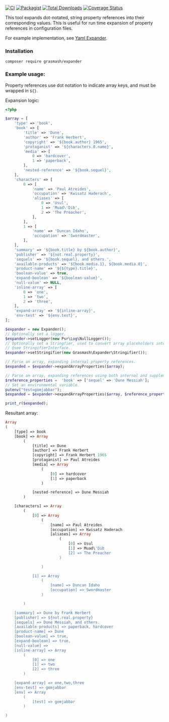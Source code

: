 [![CI](https://github.com/grasmash/expander/actions/workflows/php.yml/badge.svg)](https://github.com/grasmash/expander/actions/workflows/php.yml) [![Packagist](https://img.shields.io/packagist/v/grasmash/expander.svg)](https://packagist.org/packages/grasmash/expander)
[![Total Downloads](https://poser.pugx.org/grasmash/expander/downloads)](https://packagist.org/packages/grasmash/expander) [![Coverage Status](https://coveralls.io/repos/github/grasmash/expander/badge.svg?branch=main)](https://coveralls.io/github/grasmash/expander?branch=main)

This tool expands dot-notated, string property references into their corresponding values. This is useful for run time expansion of property references in configuration files.

For example implementation, see [Yaml Expander](https://github.com/grasmash/yaml-expander).

### Installation

    composer require grasmash/expander

### Example usage:

Property references use dot notation to indicate array keys, and must be wrapped in `${}`.

Expansion logic:

```php
<?php

$array = [
    'type' => 'book',
    'book' => [
        'title' => 'Dune',
        'author' => 'Frank Herbert',
        'copyright' => '${book.author} 1965',
        'protaganist' => '${characters.0.name}',
        'media' => [
            0 => 'hardcover',
            1 => 'paperback',
        ],
        'nested-reference' => '${book.sequel}',
    ],
    'characters' => [
        0 => [
            'name' => 'Paul Atreides',
            'occupation' => 'Kwisatz Haderach',
            'aliases' => [
                0 => 'Usul',
                1 => 'Muad\'Dib',
                2 => 'The Preacher',
            ],
        ],
        1 => [
            'name' => 'Duncan Idaho',
            'occupation' => 'Swordmaster',
        ],
    ],
    'summary' => '${book.title} by ${book.author}',
    'publisher' => '${not.real.property}',
    'sequels' => '${book.sequel}, and others.',
    'available-products' => '${book.media.1}, ${book.media.0}',
    'product-name' => '${${type}.title}',
    'boolean-value' => true,
    'expand-boolean' => '${boolean-value}',
    'null-value' => NULL,
    'inline-array' => [
        0 => 'one',
        1 => 'two',
        2 => 'three',
    ],
    'expand-array' => '${inline-array}',
    'env-test' => '${env.test}',
];

$expander = new Expander();
// Optionally set a logger.
$expander->setLogger(new Psr\Log\NullLogger());
// Optionally set a Stringfier, used to convert array placeholders into strings. Defaults to using implode() with `,` delimeter.
// @see StringifierInterface.
$expander->setStringifier(new Grasmash\Expander\Stringifier());

// Parse an array, expanding internal property references.
$expanded = $expander->expandArrayProperties($array);

// Parse an array, expanding references using both internal and supplementary values.
$reference_properties =  'book' => ['sequel' => 'Dune Messiah'];
// Set an environmental variable.
putenv("test=gomjabbar");
$expanded = $expander->expandArrayProperties($array, $reference_properties);

print_r($expanded);
````

Resultant array:

```php
Array
(
    [type] => book
    [book] => Array
        (
            [title] => Dune
            [author] => Frank Herbert
            [copyright] => Frank Herbert 1965
            [protaganist] => Paul Atreides
            [media] => Array
                (
                    [0] => hardcover
                    [1] => paperback
                )

            [nested-reference] => Dune Messiah
        )

    [characters] => Array
        (
            [0] => Array
                (
                    [name] => Paul Atreides
                    [occupation] => Kwisatz Haderach
                    [aliases] => Array
                        (
                            [0] => Usul
                            [1] => Muad\'Dib
                            [2] => The Preacher
                        )

                )

            [1] => Array
                (
                    [name] => Duncan Idaho
                    [occupation] => Swordmaster
                )

        )

    [summary] => Dune by Frank Herbert
    [publisher] => ${not.real.property}
    [sequels] => Dune Messiah, and others.
    [available-products] => paperback, hardcover
    [product-name] => Dune
    [boolean-value] => true,
    [expand-boolean] => true,
    [null-value] =>
    [inline-array] => Array
        (
            [0] => one
            [1] => two
            [2] => three
        )

    [expand-array] => one,two,three
    [env-test] => gomjabbar
    [env] => Array
        (
            [test] => gomjabbar
        )

)

```
